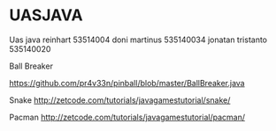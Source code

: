 # UASJAVA
Uas java reinhart 53514004 doni martinus 535140034 jonatan tristanto 535140020


Ball Breaker

https://github.com/pr4v33n/pinball/blob/master/BallBreaker.java


Snake
http://zetcode.com/tutorials/javagamestutorial/snake/

Pacman
http://zetcode.com/tutorials/javagamestutorial/pacman/
